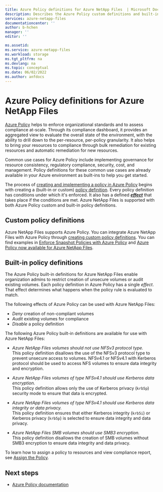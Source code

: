 ```yaml
---
title: Azure Policy definitions for Azure NetApp Files  | Microsoft Docs
description: Describes the Azure Policy custom definitions and built-in definitions that you can use with Azure NetApp Files. 
services: azure-netapp-files
documentationcenter: ''
author: b-hchen
manager: ''
editor: ''

ms.assetid:
ms.service: azure-netapp-files
ms.workload: storage
ms.tgt_pltfrm: na
ms.devlang: na
ms.topic: conceptual
ms.date: 06/02/2022
ms.author: anfdocs
---
```

# Azure Policy definitions for Azure NetApp Files  

[Azure Policy](../governance/policy/overview.md) helps to enforce organizational standards and to assess compliance at-scale. Through its compliance dashboard, it provides an aggregated view to evaluate the overall state of the environment, with the ability to drill down to the per-resource, per-policy granularity. It also helps to bring your resources to compliance through bulk remediation for existing resources and automatic remediation for new resources. 

Common use cases for Azure Policy include implementing governance for resource consistency, regulatory compliance, security, cost, and management. Policy definitions for these common use cases are already available in your Azure environment as built-ins to help you get started.

The process of [creating and implementing a policy in Azure Policy](../governance/policy/tutorials/create-and-manage.md) begins with creating a (built-in or custom) [policy definition](../governance/policy/overview.md#policy-definition). Every policy definition has conditions under which it's enforced. It also has a defined [***effect***](../governance/policy/concepts/effects.md) that takes place if the conditions are met. Azure NetApp Files is supported with both Azure Policy custom and built-in policy definitions.

## Custom policy definitions

Azure NetApp Files supports Azure Policy. You can integrate Azure NetApp Files with Azure Policy through [creating custom policy definitions](../governance/policy/tutorials/create-custom-policy-definition.md). You can find examples in [Enforce Snapshot Policies with Azure Policy](https://anfcommunity.com/2021/08/30/enforce-snapshot-policies-with-azure-policy/) and [Azure Policy now available for Azure NetApp Files](https://anfcommunity.com/2021/04/19/azure-policy-now-available-for-azure-netapp-files/).

## Built-in policy definitions

The Azure Policy built-in definitions for Azure NetApp Files enable organization admins to restrict creation of unsecure volumes or audit existing volumes. Each policy definition in Azure Policy has a single *effect*. That effect determines what happens when the policy rule is evaluated to match.  

The following effects of Azure Policy can be used with Azure NetApp Files:

* *Deny* creation of non-compliant volumes
* *Audit* existing volumes for compliance
* *Disable* a policy definition

The following Azure Policy built-in definitions are available for use with Azure NetApp Files:

* *Azure NetApp Files volumes should not use NFSv3 protocol type.*   
    This policy definition disallows the use of the NFSv3 protocol type to prevent unsecure access to volumes. NFSv4.1 or NFSv4.1 with Kerberos protocol should be used to access NFS volumes to ensure data integrity and encryption.
 
* *Azure NetApp Files volumes of type NFSv4.1 should use Kerberos data encryption.*   
    This policy definition allows only the use of Kerberos privacy (`krb5p`) security mode to ensure that data is encrypted.
 
* *Azure NetApp Files volumes of type NFSv4.1 should use Kerberos data integrity or data privacy.*   
    This policy definition ensures that either Kerberos integrity (`krb5i`) or Kerberos privacy (`krb5p`) is selected to ensure data integrity and data privacy.

* *Azure NetApp Files SMB volumes should use SMB3 encryption.*   
    This policy definition disallows the creation of SMB volumes without SMB3 encryption to ensure data integrity and data privacy.

To learn how to assign a policy to resources and view compliance report, see [Assign the Policy](../storage/common/transport-layer-security-configure-minimum-version.md#assign-the-policy).

## Next steps

* [Azure Policy documentation](../governance/policy/index.yml)